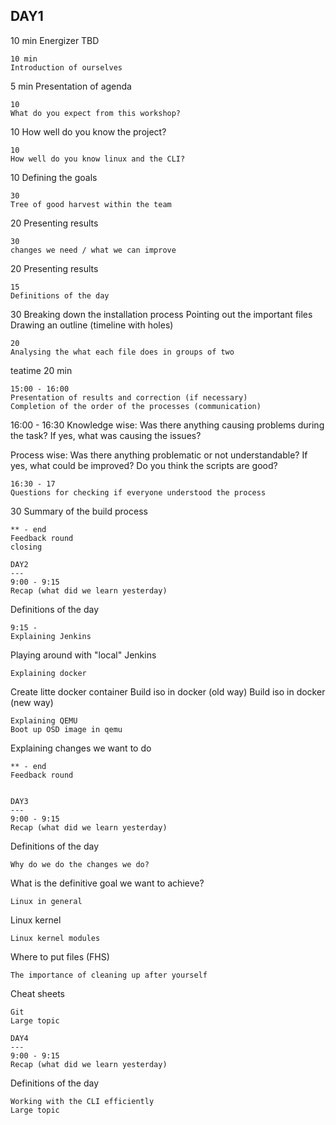 DAY1
---
10 min
Energizer TBD
~~~
10 min
Introduction of ourselves
~~~
5 min
Presentation of agenda
~~~
10
What do you expect from this workshop?
~~~
10
How well do you know the project?
~~~
10
How well do you know linux and the CLI?
~~~
10
Defining the goals
~~~
30
Tree of good harvest within the team
~~~
20
Presenting results
~~~
30
changes we need / what we can improve
~~~
20
Presenting results
~~~
15
Definitions of the day
~~~
30
Breaking down the installation process
Pointing out the important files
Drawing an outline (timeline with holes)
~~~
20
Analysing the what each file does in groups of two
~~~
teatime
20 min
~~~
15:00 - 16:00
Presentation of results and correction (if necessary)
Completion of the order of the processes (communication)
~~~
16:00 - 16:30
Knowledge wise:
Was there anything causing problems during the task?
If yes, what was causing the issues?

Process wise:
Was there anything problematic or not understandable?
If yes, what could be improved?
Do you think the scripts are good?
~~~
16:30 - 17
Questions for checking if everyone understood the process
~~~
30
Summary of the build process
~~~
** - end
Feedback round
closing

DAY2
---
9:00 - 9:15
Recap (what did we learn yesterday)
~~~
Definitions of the day
~~~
9:15 -
Explaining Jenkins
~~~
Playing around with "local" Jenkins
~~~
Explaining docker
~~~
Create litte docker container
Build iso in docker (old way)
Build iso in docker (new way)
~~~
Explaining QEMU
Boot up OSD image in qemu
~~~
Explaining changes we want to do
~~~
** - end
Feedback round


DAY3
---
9:00 - 9:15
Recap (what did we learn yesterday)
~~~
Definitions of the day
~~~
Why do we do the changes we do?
~~~
What is the definitive goal we want to achieve?
~~~
Linux in general
~~~
Linux kernel
~~~
Linux kernel modules
~~~
Where to put files (FHS)
~~~
The importance of cleaning up after yourself
~~~
Cheat sheets
~~~
Git
Large topic

DAY4
---
9:00 - 9:15
Recap (what did we learn yesterday)
~~~
Definitions of the day
~~~
Working with the CLI efficiently
Large topic
~~~

